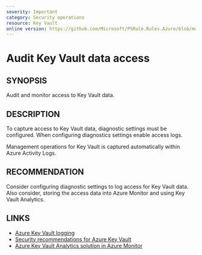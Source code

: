```yaml
---
severity: Important
category: Security operations
resource: Key Vault
online version: https://github.com/Microsoft/PSRule.Rules.Azure/blob/main/docs/rules/en/Azure.KeyVault.Logs.md
---
```


# Audit Key Vault data access

## SYNOPSIS

Audit and monitor access to Key Vault data.

## DESCRIPTION

To capture access to Key Vault data, diagnostic settings must be configured.
When configuring diagnostics settings enable access logs.

Management operations for Key Vault is captured automatically within Azure Activity Logs.

## RECOMMENDATION

Consider configuring diagnostic settings to log access for Key Vault data.
Also consider, storing the access data into Azure Monitor and using Key Vault Analytics.

## LINKS

- [Azure Key Vault logging](https://docs.microsoft.com/en-us/azure/key-vault/key-vault-logging)
- [Security recommendations for Azure Key Vault](https://docs.microsoft.com/en-us/azure/key-vault/security-recommendations#monitoring)
- [Azure Key Vault Analytics solution in Azure Monitor](https://docs.microsoft.com/en-us/azure/azure-monitor/insights/azure-key-vault)
